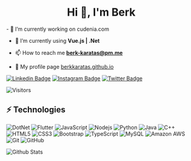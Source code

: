 <h1 align="center">Hi 👋, I'm Berk</h1>
- 🔭 I’m currently working on cudenia.com

- 🌱 I’m currently using **Vue.js | .Net**

- 📫 How to reach me **berk-karatas@pm.me**

- 🌟 My profile page [berkkaratas.github.io](https://berkkaratas.github.io/)

[![Linkedin Badge](https://img.shields.io/badge/-berkkaratas-blue?style=flat-square&logo=Linkedin&logoColor=white&link=https://www.linkedin.com/in/berkkaratas/)](https://www.linkedin.com/in/berkkaratas/)
[![Instagram Badge](https://img.shields.io/badge/-berkkaratas95-purple?style=flat-square&logo=instagram&logoColor=white&link=https://instagram.com/berkkaratas95/)](https://instagram.com/berkkaratas95)
[![Twitter Badge](https://img.shields.io/badge/-berkkaratas95-blue?style=flat-square&logo=twitter&logoColor=white&link=https://twitter.com/berkkaratas95/)](https://twitter.com/berkkaratas95)

![Visitors](https://api.visitorbadge.io/api/visitors?path=https%3A%2F%2Fgithub.com%2Fberkkaratas&countColor=%23263759)

## ⚡ Technologies

![DotNet](https://img.shields.io/badge/-DotNet-black?style=flat-square&logo=dotnet)
![Flutter](https://img.shields.io/badge/-Flutter-black?style=flat-square&logo=flutter)
![JavaScript](https://img.shields.io/badge/-JavaScript-black?style=flat-square&logo=javascript)
![Nodejs](https://img.shields.io/badge/-Nodejs-black?style=flat-square&logo=Node.js)
![Python](https://img.shields.io/badge/-Python-black?style=flat-square&logo=Python)
![Java](https://img.shields.io/badge/-java-E34A86?style=flat-square&logo=java)
![C++](https://img.shields.io/badge/-C++-00599C?style=flat-square&logo=c)
![HTML5](https://img.shields.io/badge/-HTML5-E34F26?style=flat-square&logo=html5&logoColor=white)
![CSS3](https://img.shields.io/badge/-CSS3-1572B6?style=flat-square&logo=css3)
![Bootstrap](https://img.shields.io/badge/-Bootstrap-563D7C?style=flat-square&logo=bootstrap)
![TypeScript](https://img.shields.io/badge/-TypeScript-007ACC?style=flat-square&logo=typescript)
![MySQL](https://img.shields.io/badge/-MySQL-black?style=flat-square&logo=mysql)
![Amazon AWS](https://img.shields.io/badge/Amazon%20AWS-232F3E?style=flat-square&logo=amazon-aws)
![Git](https://img.shields.io/badge/-Git-black?style=flat-square&logo=git)
![GitHub](https://img.shields.io/badge/-GitHub-181717?style=flat-square&logo=github)

![Github Stats](https://github-readme-stats.vercel.app/api?username=berkkaratas&count_private=true&show_icons=true&include_all_commits=true)
